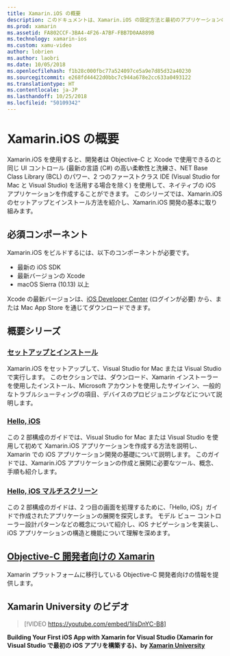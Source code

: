 ```yaml
---
title: Xamarin.iOS の概要
description: このドキュメントは、Xamarin.iOS の設定方法と最初のアプリケーションのビルド方法について説明し、Objective-C 開発者に Xamarin に関する情報を提供するガイドにリンクしています。
ms.prod: xamarin
ms.assetid: FA802CCF-3BA4-4F26-A7BF-FBB7D0AA889B
ms.technology: xamarin-ios
ms.custom: xamu-video
author: lobrien
ms.author: laobri
ms.date: 10/05/2018
ms.openlocfilehash: f1b28c000fbc77a524097ce5a9e7d85d32a40230
ms.sourcegitcommit: e268fd44422d0bbc7c944a678e2cc633a0493122
ms.translationtype: HT
ms.contentlocale: ja-JP
ms.lasthandoff: 10/25/2018
ms.locfileid: "50109342"
---
```

# <a name="get-started-with-xamarinios"></a>Xamarin.iOS の概要

Xamarin.iOS を使用すると、開発者は Objective-C と Xcode で使用できるのと同じ UI コントロール (最新の言語 (C#) の高い柔軟性と洗練さ、NET Base Class Library (BCL) のパワー、2 つのファーストクラス IDE (Visual Studio for Mac と Visual Studio) を活用する場合を除く) を使用して、ネイティブの iOS アプリケーションを作成することができます。 このシリーズでは、Xamarin.iOS のセットアップとインストール方法を紹介し、Xamarin.iOS 開発の基本に取り組みます。

## <a name="required-components"></a>必須コンポーネント

Xamarin.iOS をビルドするには、以下のコンポーネントが必要です。

- 最新の iOS SDK
- 最新バージョンの Xcode
- macOS Sierra (10.13) 以上

Xcode の最新バージョンは、[iOS Developer Center](https://developer.apple.com/devcenter/ios/index.action#downloads) (ログインが必要) から、または Mac App Store を通じてダウンロードできます。

## <a name="getting-started-series"></a>概要シリーズ

### <a name="setup-and-installationiosget-startedinstallationindexmd"></a>[セットアップとインストール](~/ios/get-started/installation/index.md)

Xamarin.iOS をセットアップして、Visual Studio for Mac または Visual Studio で実行します。 このセクションでは、ダウンロード、Xamarin インストーラーを使用したインストール、Microsoft アカウントを使用したサインイン、一般的なトラブルシューティングの項目、デバイスのプロビジョニングなどについて説明します。

### <a name="hello-iosiosget-startedhello-iosindexmd"></a>[Hello, iOS](~/ios/get-started/hello-ios/index.md)

この 2 部構成のガイドでは、Visual Studio for Mac または Visual Studio を使用して初めて Xamarin.iOS アプリケーションを作成する方法を説明し、Xamarin での iOS アプリケーション開発の基礎について説明します。 このガイドでは、Xamarin.iOS アプリケーションの作成と展開に必要なツール、概念、手順も紹介します。

### <a name="hello-ios-multiscreeniosget-startedhello-ios-multiscreenindexmd"></a>[Hello, iOS マルチスクリーン](~/ios/get-started/hello-ios-multiscreen/index.md)

この 2 部構成のガイドは、2 つ目の画面を処理するために、「Hello, iOS」ガイドで作成されたアプリケーションの展開を探究します。 モデル ビュー コントローラー設計パターンなどの概念について紹介し、iOS ナビゲーションを実装し、iOS アプリケーションの構造と機能について理解を深めます。

## <a name="xamarin-for-objective-c-developersobjective-c-developersindexmd"></a>[Objective-C 開発者向けの Xamarin](objective-c-developers/index.md)

Xamarin プラットフォームに移行している Objective-C 開発者向けの情報を提供します。

## <a name="xamarin-university-video"></a>Xamarin University のビデオ

> [!VIDEO https://youtube.com/embed/1ilsDnYC-B8]

**Building Your First iOS App with Xamarin for Visual Studio (Xamarin for Visual Studio で最初の iOS アプリを構築する)、by [Xamarin University](https://university.xamarin.com)**